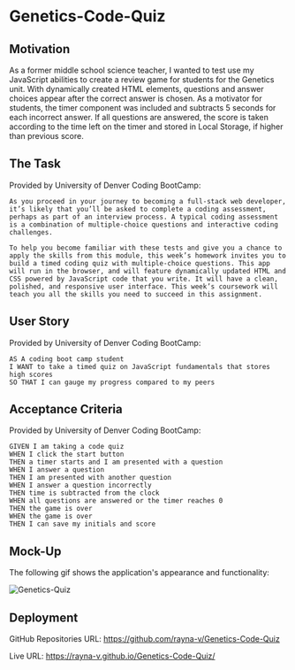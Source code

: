 # Genetics-Code-Quiz
## Motivation
As a former middle school science teacher, I wanted to test use my JavaScript abilities to create a review game for students for the Genetics unit. With dynamically created HTML elements, questions and answer choices appear after the correct answer is chosen. As a motivator for students, the timer component was included and subtracts 5 seconds for each incorrect answer. If all questions are answered, the score is taken according to the time left on the timer and stored in Local Storage, if higher than previous score.

## The Task
Provided by University of Denver Coding BootCamp:
```
As you proceed in your journey to becoming a full-stack web developer, it’s likely that you’ll be asked to complete a coding assessment, perhaps as part of an interview process. A typical coding assessment is a combination of multiple-choice questions and interactive coding challenges. 

To help you become familiar with these tests and give you a chance to apply the skills from this module, this week’s homework invites you to build a timed coding quiz with multiple-choice questions. This app will run in the browser, and will feature dynamically updated HTML and CSS powered by JavaScript code that you write. It will have a clean, polished, and responsive user interface. This week’s coursework will teach you all the skills you need to succeed in this assignment.
```
## User Story
Provided by University of Denver Coding BootCamp:
```
AS A coding boot camp student
I WANT to take a timed quiz on JavaScript fundamentals that stores high scores
SO THAT I can gauge my progress compared to my peers
```
## Acceptance Criteria
Provided by University of Denver Coding BootCamp:
```
GIVEN I am taking a code quiz
WHEN I click the start button
THEN a timer starts and I am presented with a question
WHEN I answer a question
THEN I am presented with another question
WHEN I answer a question incorrectly
THEN time is subtracted from the clock
WHEN all questions are answered or the timer reaches 0
THEN the game is over
WHEN the game is over
THEN I can save my initials and score
```
## Mock-Up

The following gif shows the application's appearance and functionality:

![Genetics-Quiz](https://github.com/rayna-v/Genetics-Code-Quiz/blob/main/Assets/Genetics-Quiz.gif)

## Deployment

GitHub Repositories URL: https://github.com/rayna-v/Genetics-Code-Quiz

Live URL: https://rayna-v.github.io/Genetics-Code-Quiz/
